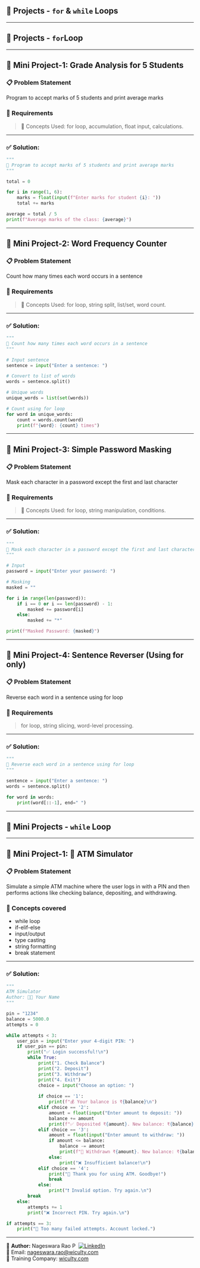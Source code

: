 ## 🔨 Projects - `for` & `while` Loops

---

## 🔨 Projects - `for`Loop

---

## 🧩 Mini Project-1: Grade Analysis for 5 Students

### 📋 Problem Statement
Program to accept marks of 5 students and print average marks

### 🎯 Requirements
> 📌 Concepts Used: for loop, accumulation, float input, calculations.

---

### ✅ Solution:
```python
"""
📘 Program to accept marks of 5 students and print average marks
"""

total = 0

for i in range(1, 6):
    marks = float(input(f"Enter marks for student {i}: "))
    total += marks

average = total / 5
print(f"Average marks of the class: {average}")
```

---

## 🧩 Mini Project-2: Word Frequency Counter

### 📋 Problem Statement
Count how many times each word occurs in a sentence

### 🎯 Requirements
> 📌 Concepts Used: for loop, string split, list/set, word count.

---

### ✅ Solution:
```python
"""
📘 Count how many times each word occurs in a sentence
"""

# Input sentence
sentence = input("Enter a sentence: ")

# Convert to list of words
words = sentence.split()

# Unique words
unique_words = list(set(words))

# Count using for loop
for word in unique_words:
    count = words.count(word)
    print(f"{word}: {count} times")
```

---

## 🧩 Mini Project-3: Simple Password Masking

### 📋 Problem Statement
Mask each character in a password except the first and last character

### 🎯 Requirements
> 📌 Concepts Used: for loop, string manipulation, conditions.

---

### ✅ Solution:
```python
"""
📘 Mask each character in a password except the first and last character
"""

# Input
password = input("Enter your password: ")

# Masking
masked = ""

for i in range(len(password)):
    if i == 0 or i == len(password) - 1:
        masked += password[i]
    else:
        masked += "*"

print(f"Masked Password: {masked}")
```

---

## 🧩 Mini Project-4: Sentence Reverser (Using for only)

### 📋 Problem Statement
Reverse each word in a sentence using for loop

### 🎯 Requirements
> for loop, string slicing, word-level processing.

---

### ✅ Solution:
```python
"""
📘 Reverse each word in a sentence using for loop
"""

sentence = input("Enter a sentence: ")
words = sentence.split()

for word in words:
    print(word[::-1], end=" ")
```

---

## 🔨 Mini Projects - `while` Loop

---

## 🧩 Mini Project-1:  🔐 ATM Simulator

### 📋 Problem Statement
Simulate a simple ATM machine where the user logs in with a PIN and then performs actions like checking balance, depositing, and withdrawing.

### 🎯 Concepts covered
- while loop
- if-elif-else
- input/output
- type casting
- string formatting
- break statement

---

### ✅ Solution:

```python
"""
ATM Simulator
Author: 🧑‍💻 Your Name
"""

pin = "1234"
balance = 5000.0
attempts = 0

while attempts < 3:
    user_pin = input("Enter your 4-digit PIN: ")
    if user_pin == pin:
        print("✅ Login successful!\n")
        while True:
            print("1. Check Balance")
            print("2. Deposit")
            print("3. Withdraw")
            print("4. Exit")
            choice = input("Choose an option: ")
            
            if choice == '1':
                print(f"💰 Your balance is ₹{balance}\n")
            elif choice == '2':
                amount = float(input("Enter amount to deposit: "))
                balance += amount
                print(f"✅ Deposited ₹{amount}. New balance: ₹{balance}\n")
            elif choice == '3':
                amount = float(input("Enter amount to withdraw: "))
                if amount <= balance:
                    balance -= amount
                    print(f"💸 Withdrawn ₹{amount}. New balance: ₹{balance}\n")
                else:
                    print("❌ Insufficient balance!\n")
            elif choice == '4':
                print("👋 Thank you for using ATM. Goodbye!")
                break
            else:
                print("❗ Invalid option. Try again.\n")
        break
    else:
        attempts += 1
        print("❌ Incorrect PIN. Try again.\n")

if attempts == 3:
    print("🚫 Too many failed attempts. Account locked.")
```

---

👤 **Author:** Nageswara Rao P &nbsp;[![LinkedIn](https://img.shields.io/badge/LinkedIn-%230077B5.svg?style=flat-square&logo=linkedin&logoColor=white)](https://www.linkedin.com/in/nageshvkn)  
📧 Email: [nageswara.rao@wiculty.com](mailto:nageswara.rao@wiculty.com)  
🏢 Training Company: [wiculty.com](https://wiculty.com)




